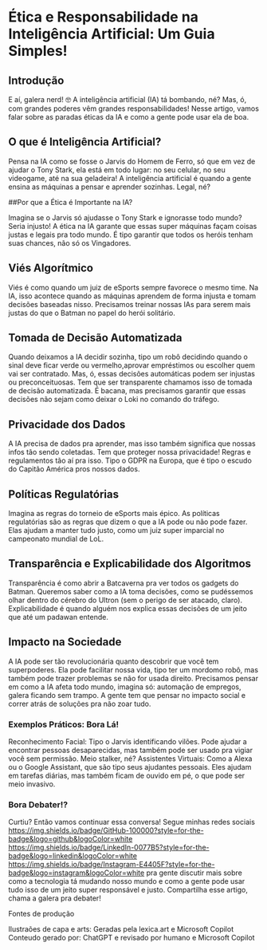 # Ética e Responsabilidade na Inteligência Artificial: Um Guia Simples!

## Introdução

E aí, galera nerd! 🤓 A inteligência artificial (IA) tá bombando, né? Mas, ó, com grandes poderes vêm grandes responsabilidades! Nesse artigo,
 vamos falar sobre as paradas éticas da IA e como a gente pode usar ela de boa.

## O que é Inteligência Artificial?

Pensa na IA como se fosse o Jarvis do Homem de Ferro, só que em vez de ajudar o Tony Stark, ela está em todo lugar: no seu celular, no seu videogame,
 até na sua geladeira! A inteligência artificial é quando a gente ensina as máquinas a pensar e aprender sozinhas. Legal, né?

 ##Por que a Ética é Importante na IA?

Imagina se o Jarvis só ajudasse o Tony Stark e ignorasse todo mundo? Seria injusto! A ética na IA garante que essas super máquinas façam coisas justas
 e legais pra todo mundo. É tipo garantir que todos os heróis tenham suas chances, não só os Vingadores.

 ## Viés Algorítmico

 Viés é como quando um juiz de eSports sempre favorece o mesmo time. Na IA, isso acontece quando as máquinas aprendem de forma injusta e
  tomam decisões baseadas nisso. Precisamos treinar nossas IAs para serem mais justas do que o Batman no papel do herói solitário.

 ## Tomada de Decisão Automatizada

Quando deixamos a IA decidir sozinha, tipo um robô decidindo quando o sinal deve ficar verde ou vermelho,aprovar empréstimos ou
 escolher quem vai ser contratado. Mas, ó, essas decisões automáticas podem ser injustas ou preconceituosas. Tem que ser transparente
 chamamos isso de tomada de decisão automatizada. É bacana, mas precisamos garantir que essas decisões não sejam como deixar o Loki no comando do tráfego.

## Privacidade dos Dados

 A IA precisa de dados pra aprender, mas isso também significa que nossas infos tão sendo coletadas. Tem que proteger nossa privacidade!
  Regras e regulamentos tão aí pra isso. Tipo o GDPR na Europa, que é tipo o escudo do Capitão América pros nossos dados.

##  Políticas Regulatórias
  
  Imagina as regras do torneio de eSports mais épico. As políticas regulatórias são as regras que dizem o que a IA pode ou não pode fazer.
  Elas ajudam a manter tudo justo, como um juiz super imparcial no campeonato mundial de LoL.

##  Transparência e Explicabilidade dos Algoritmos

Transparência é como abrir a Batcaverna pra ver todos os gadgets do Batman. Queremos saber como a IA toma decisões,
como se pudéssemos olhar dentro do cérebro do Ultron (sem o perigo de ser atacado, claro).
Explicabilidade é quando alguém nos explica essas decisões de um jeito que até um padawan entende.

## Impacto na Sociedade

A IA pode ser tão revolucionária quanto descobrir que você tem superpoderes. Ela pode facilitar nossa vida, tipo ter um mordomo robô,
mas também pode trazer problemas se não for usada direito. Precisamos pensar em como a IA afeta todo mundo, imagina só: automação de empregos,
galera ficando sem trampo. A gente tem que pensar no impacto social e correr atrás de soluções pra não zoar tudo.

### Exemplos Práticos: Bora Lá!

Reconhecimento Facial: Tipo o Jarvis identificando vilões. Pode ajudar a encontrar pessoas desaparecidas,
mas também pode ser usado pra vigiar você sem permissão. Meio stalker, né?
Assistentes Virtuais: Como a Alexa ou o Google Assistant, que são tipo seus ajudantes pessoais. Eles ajudam em tarefas diárias,
mas também ficam de ouvido em pé, o que pode ser meio invasivo.

### Bora Debater!?

Curtiu? Então vamos continuar essa conversa! Segue minhas redes sociais https://img.shields.io/badge/GitHub-100000?style=for-the-badge&logo=github&logoColor=white   https://img.shields.io/badge/LinkedIn-0077B5?style=for-the-badge&logo=linkedin&logoColor=white   https://img.shields.io/badge/Instagram-E4405F?style=for-the-badge&logo=instagram&logoColor=white
 pra gente discutir mais sobre como a tecnologia tá mudando nosso mundo
e como a gente pode usar tudo isso de um jeito super responsável e justo.
Compartilha esse artigo, chama a galera pra debater!

Fontes de produção

Ilustraões de capa e arts: Geradas pela lexica.art e Microsoft Copilot
Conteudo gerado por: ChatGPT e revisado por humano e Microsoft Copilot
